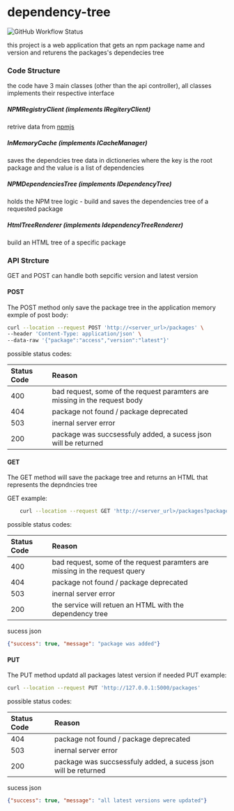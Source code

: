 # dependency-tree
<img alt="GitHub Workflow Status" src="https://img.shields.io/github/workflow/status/nirarmon/dependency-tree/Python%20application?style=plastic">

this project is a web application that gets an npm package name and version and returens the packages's dependecies tree
### Code Structure
the code have 3 main classes (other than the api controller), all classes implements their respective interface 
##### NPMRegistryClient (implements IRegiteryClient)
retrive data from [npmjs](https://registry.npmjs.org/ "npmjs")
##### InMemoryCache (implements ICacheManager)
saves the dependcies tree data in dictioneries where the key is the root package and the value is a list of dependencies
##### NPMDependenciesTree (implements IDependencyTree)
holds the NPM tree logic - build and saves the dependencies tree of a requested package
##### HtmlTreeRenderer (implements IdependencyTreeRenderer)
build an HTML tree of a specific package
### API Strcture
GET and POST can handle both sepcific version and latest version
#### POST
The POST method only save the package tree in the application memory
exmple of post body:
```bash
curl --location --request POST 'http://<server_url>/packages' \
--header 'Content-Type: application/json' \
--data-raw '{"package":"access","version":"latest"}'
```

possible status codes:

|  Status Code | Reason  |
| :------------ | :------------ |
| 400  | bad request, some of the request paramters are missing in the request body  |
| 404  | package not found / package deprecated  |
| 503  | inernal server error |
| 200 | package was succsessfuly added, a sucess json will be returned |

#### GET
The GET method will save the package tree and returns an HTML that represents the depndncies tree

GET example:
```bash
    curl --location --request GET 'http://<server_url>/packages?package=access&version=1.0.1'
```
possible status codes:

|  Status Code | Reason  |
| :------------ | :------------ |
| 400  | bad request, some of the request paramters are missing in the request query  |
| 404  | package not found / package deprecated  |
| 503  | inernal server error |
| 200| the service will retuen an HTML with the dependency tree|
sucess json
```json
{"success": true, "message": "package was added"}
```
#### PUT
The PUT method updatd all packages latest version if needed
PUT example:
```bash
curl --location --request PUT 'http://127.0.0.1:5000/packages'
```
possible status codes:

|  Status Code | Reason  |
| :------------ | :------------ |
| 404  | package not found / package deprecated  |
| 503  | inernal server error |
| 200 | package was succsessfuly added, a sucess json will be returned  |

sucess json
```json
{"success": true, "message": "all latest versions were updated"}
```
